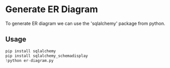 # Generate ER Diagram

To generate ER diagram we can use the 'sqlalchemy' package from python.
## Usage

```python
pip install sqlalchemy
pip install sqlalchemy_schemadisplay
!python er-diagram.py
```
